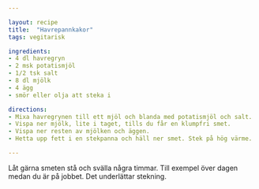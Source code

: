 ```yaml
---

layout: recipe
title:  "Havrepannkakor"
tags: vegitarisk

ingredients:
- 4 dl havregryn
- 2 msk potatismjöl
- 1/2 tsk salt
- 8 dl mjölk
- 4 ägg
- smör eller olja att steka i

directions:
- Mixa havregrynen till ett mjöl och blanda med potatismjöl och salt.
- Vispa ner mjölk, lite i taget, tills du får en klumpfri smet.
- Vispa ner resten av mjölken och äggen.
- Hetta upp fett i en stekpanna och häll ner smet. Stek på hög värme.

---
```


Låt gärna smeten stå och svälla några timmar. Till exempel över dagen medan du är på jobbet. Det underlättar stekning.


